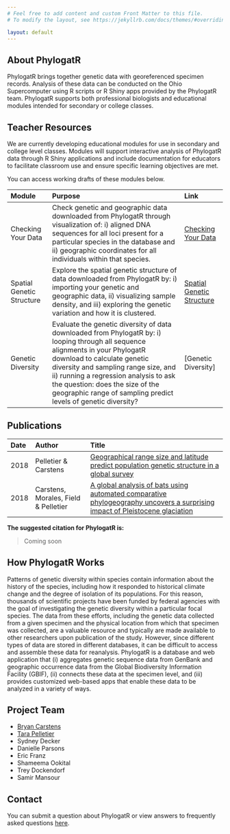 ```yaml
---
# Feel free to add content and custom Front Matter to this file.
# To modify the layout, see https://jekyllrb.com/docs/themes/#overriding-theme-defaults

layout: default
---
```


## About PhylogatR

PhylogatR brings together genetic data with georeferenced specimen records. Analysis of these data can be conducted on the Ohio Supercomputer using R scripts or R Shiny apps provided by the PhylogatR team. PhylogatR supports both professional biologists and educational modules intended for secondary or college classes.


## Teacher Resources

We are currently developing educational modules for use in secondary and college level classes. Modules will support interactive analysis of PhylogatR data through R Shiny applications and include documentation for educators to facilitate classroom use and ensure specific learning objectives are met.  

You can access working drafts of these modules below.


| Module  | Purpose  | Link  |
| :----  | :-----  | :------ |
| Checking Your Data  | Check genetic and geographic data downloaded from PhylogatR through visualization of: i) aligned DNA sequences for all loci present for a particular species in the database and ii) geographic coordinates for all individuals within that species. | [Checking Your Data](assets/modules/Checking_Your_Data.html) |
| Spatial Genetic Structure | Explore the spatial genetic structure of data downloaded from PhylogatR by: i) importing your genetic and geographic data, ii) visualizing sample density, and iii) exploring the genetic variation and how it is clustered. | [Spatial Genetic Structure](assets/modules/Spatial_Genetic_Structure.html) |
| Genetic Diversity | Evaluate the genetic diversity of data downloaded from PhylogatR by: i) looping through all sequence alignments in your PhylogatR download to calculate genetic diversity and sampling range size, and ii) running a regression analysis to ask the question: does the size of the geographic range of sampling predict levels of genetic diversity? | [Genetic Diversity] |


## Publications

| Date  | Author  | Title |
| :----  | :-----  | :------ |
| 2018 | Pelletier & Carstens | [Geographical range size and latitude predict population genetic structure in a global survey](https://royalsocietypublishing.org/doi/10.1098/rsbl.2017.0566) |
| 2018 | Carstens, Morales, Field & Pelletier | [A global analysis of bats using automated comparative phylogeography uncovers a surprising impact of Pleistocene glaciation](https://onlinelibrary.wiley.com/doi/abs/10.1111/jbi.13382) |

**The suggested citation for PhylogatR is:**
>Coming soon

## How PhylogatR Works

Patterns of genetic diversity within species contain information about the history of the species, including how it responded to historical climate change and the degree of isolation of its populations. For this reason, thousands of scientific projects have been funded by federal agencies with the goal of investigating the genetic diversity within a particular focal species. The data from these efforts, including the genetic data collected from a given specimen and the physical location from which that specimen was collected, are a valuable resource and typically are made available to other researchers upon publication of the study. However, since different types of data are stored in different databases, it can be difficult to access and assemble these data for reanalysis. PhylogatR is a database and web application that (i) aggregates genetic sequence data from GenBank and geographic occurrence data from the Global Biodiversity Information Facility (GBIF), (ii) connects these data at the specimen level, and (iii) provides customized web-based apps that enable these data to be analyzed in a variety of ways. 

## Project Team

- [Bryan Carstens](https://carstenslab.osu.edu/index.html)
- [Tara Pelletier](https://sites.google.com/site/taraapelletier/)
- Sydney Decker
- Danielle Parsons
- Eric Franz
- Shameema Ookital
- Trey Dockendorf
- Samir Mansour

## Contact

You can submit a question about PhylogatR or view answers to frequently asked questions [here](https://discourse.osc.edu/c/phylogatr/45).

